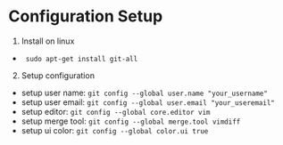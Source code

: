 Configuration Setup
============

1. Install on linux
*   ` sudo apt-get install git-all`

2. Setup configuration
*   setup user name: `git config --global user.name "your_username"`
*   setup user email: `git config --global user.email "your_useremail"`
*   setup editor: `git config --global core.editor vim`
*   setup merge tool: `git config --global merge.tool vimdiff`
*   setup ui color: `git config --global color.ui true`
